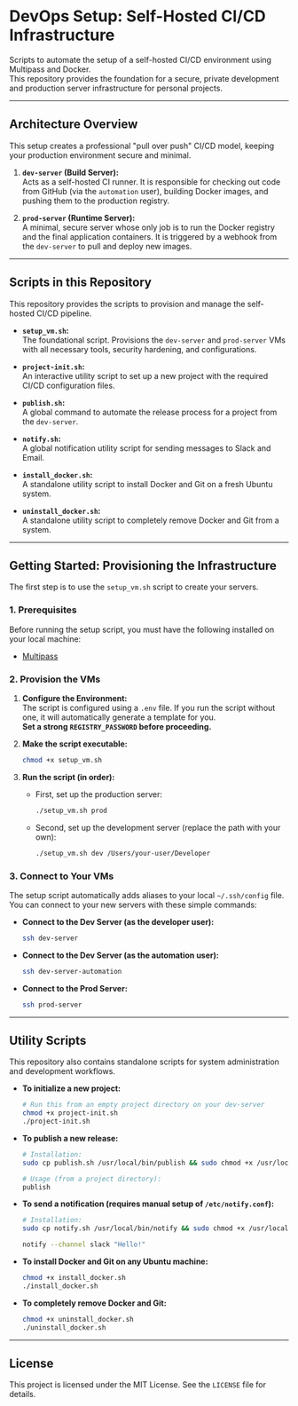# DevOps Setup: Self-Hosted CI/CD Infrastructure

Scripts to automate the setup of a self-hosted CI/CD environment using Multipass and Docker.  
This repository provides the foundation for a secure, private development and production server infrastructure for personal projects.

---

## Architecture Overview

This setup creates a professional "pull over push" CI/CD model, keeping your production environment secure and minimal.

1. **`dev-server` (Build Server):**  
   Acts as a self-hosted CI runner. It is responsible for checking out code from GitHub (via the `automation` user), building Docker images, and pushing them to the production registry.

2. **`prod-server` (Runtime Server):**  
   A minimal, secure server whose only job is to run the Docker registry and the final application containers. It is triggered by a webhook from the `dev-server` to pull and deploy new images.

---

## Scripts in this Repository

This repository provides the scripts to provision and manage the self-hosted CI/CD pipeline.

- **`setup_vm.sh`:**  
  The foundational script. Provisions the `dev-server` and `prod-server` VMs with all necessary tools, security hardening, and configurations.

- **`project-init.sh`:**  
  An interactive utility script to set up a new project with the required CI/CD configuration files.

- **`publish.sh`:**  
  A global command to automate the release process for a project from the `dev-server`.

- **`notify.sh`:**  
  A global notification utility script for sending messages to Slack and Email.

- **`install_docker.sh`:**  
  A standalone utility script to install Docker and Git on a fresh Ubuntu system.

- **`uninstall_docker.sh`:**  
  A standalone utility script to completely remove Docker and Git from a system.

---

## Getting Started: Provisioning the Infrastructure

The first step is to use the `setup_vm.sh` script to create your servers.

### 1. Prerequisites

Before running the setup script, you must have the following installed on your local machine:

- [Multipass](https://canonical.com/multipass/install)

### 2. Provision the VMs

1. **Configure the Environment:**  
   The script is configured using a `.env` file. If you run the script without one, it will automatically generate a template for you.  
   **Set a strong `REGISTRY_PASSWORD` before proceeding.**

2. **Make the script executable:**

   ```bash
   chmod +x setup_vm.sh
   ```

3. **Run the script (in order):**

   - First, set up the production server:

     ```bash
     ./setup_vm.sh prod
     ```

   - Second, set up the development server (replace the path with your own):

     ```bash
     ./setup_vm.sh dev /Users/your-user/Developer
     ```

### 3. Connect to Your VMs

The setup script automatically adds aliases to your local `~/.ssh/config` file. You can connect to your new servers with these simple commands:

- **Connect to the Dev Server (as the developer user):**

  ```bash
  ssh dev-server
  ```

- **Connect to the Dev Server (as the automation user):**

  ```bash
  ssh dev-server-automation
  ```

- **Connect to the Prod Server:**

  ```bash
  ssh prod-server
  ```

---

## Utility Scripts

This repository also contains standalone scripts for system administration and development workflows.

- **To initialize a new project:**

  ```bash
  # Run this from an empty project directory on your dev-server
  chmod +x project-init.sh
  ./project-init.sh
  ```

- **To publish a new release:**

  ```bash
  # Installation:
  sudo cp publish.sh /usr/local/bin/publish && sudo chmod +x /usr/local/bin/publish

  # Usage (from a project directory):
  publish
  ```

- **To send a notification (requires manual setup of `/etc/notify.conf`):**

  ```bash
  # Installation:
  sudo cp notify.sh /usr/local/bin/notify && sudo chmod +x /usr/local/bin/notify

  notify --channel slack "Hello!"
  ```

- **To install Docker and Git on any Ubuntu machine:**

  ```bash
  chmod +x install_docker.sh
  ./install_docker.sh
  ```

- **To completely remove Docker and Git:**

  ```bash
  chmod +x uninstall_docker.sh
  ./uninstall_docker.sh
  ```

---

## License

This project is licensed under the MIT License. See the `LICENSE` file for details.
